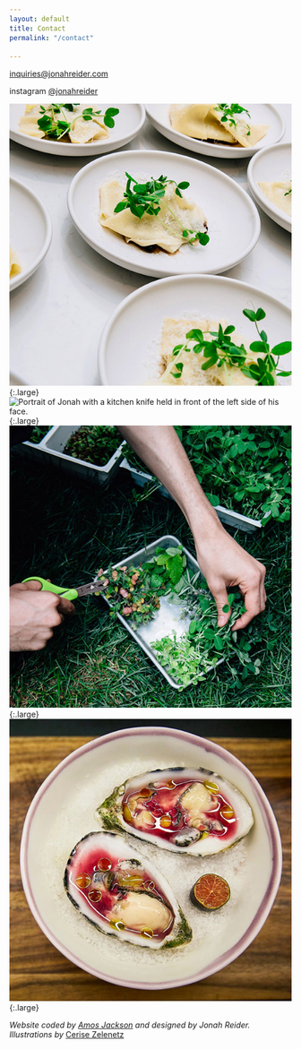 ```yaml
---
layout: default
title: Contact
permalink: "/contact"

---
```

[inquiries@jonahreider.com](mailto:inquiries@jonahreider.com)

instagram [@jonahreider](https://instagram.com/jonahreider)

![Small dishes of pasta with sophisticated plating. Each is adorned with a sprig of greenery.](images/pasta_plating.jpg){:.large}
![Portrait of Jonah with a kitchen knife held in front of the left side of his face.]({{site.baseurl}}/images/S__2818052_0.jpg){:.large}
![Hands harvest greens onto a metal prep tray, outdoors.](images/greenery.jpg){:.large}
![A dish of two oysters.](images/sea_food.jpg){:.large}

_Website coded by_ [_Amos Jackson_](https://amos.im/) _and designed by Jonah Reider. Illustrations by_ [Cerise Zelenetz](https://www.instagram.com/unnecessaryobservations)
